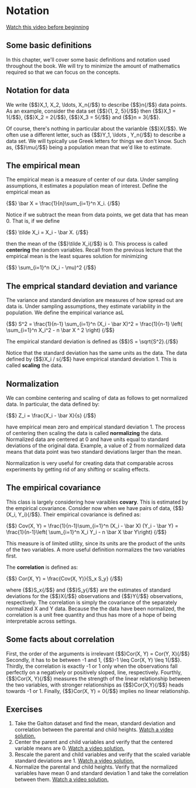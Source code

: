 # Notation  
[Watch this video before beginning](https://www.youtube.com/watch?v=T5UXxVKD0sA&index=5&list=PLpl-gQkQivXjqHAJd2t-J_One_fYE55tC)

## Some basic definitions

In this chapter, we'll cover some basic definitions and notation used throughout the
book.  We will try to minimize the amount of mathematics required so that we
can focus on the concepts.

## Notation for data
We write {$$}X_1, X_2, \ldots, X_n{/$$} to describe {$$}n{/$$} data points.
As an example, consider the data set {$$}\{1, 2, 5\}{/$$} then
{$$}X_1 = 1{/$$}, {$$}X_2 = 2{/$$}, {$$}X_3 = 5{/$$} and {$$}n = 3{/$$}.

Of course, there's nothing in particular about the varianble {$$}X{/$$}.
We often use a different letter, such as {$$}Y_1, \ldots , Y_n{/$$} to describe
a data set. We will typically use Greek letters for things we don't know.
Such as, {$$}\mu{/$$} being a population mean that we'd like to estimate.

## The empirical mean

The empirical mean is a measure of center of our data. Under sampling assumptions,
it estimates a population mean of interest. Define the empirical mean as

{$$}
\bar X = \frac{1}{n}\sum_{i=1}^n X_i.
{/$$}

Notice if we subtract the mean from data points, we get data that has mean 0. That is, if we define

{$$}
\tilde X_i = X_i - \bar X.
{/$$}

then the mean of the {$$}\tilde X_i{/$$} is 0.
This process is called **centering** the random variables.
Recall from the previous lecture that the empirical mean is
the least squares solution for minimizing

{$$}
  \sum_{i=1}^n (X_i - \mu)^2
{/$$}


## The emprical standard deviation and variance

The variance and standard deviation are measures of how spread out are data is.
Under sampling assumptions, they estimate variability in the population.
We define the empirical variance asL

{$$}
S^2 = \frac{1}{n-1} \sum_{i=1}^n (X_i - \bar X)^2
= \frac{1}{n-1} \left( \sum_{i=1}^n X_i^2 - n \bar X ^ 2 \right)
{/$$}

The empirical standard deviation is defined as
{$$}S = \sqrt{S^2}.{/$$}

Notice that the standard deviation has the same units as the data.
The data defined by {$$}X_i / s{/$$} have empirical standard deviation 1.
This is called **scaling** the data.

## Normalization

We can combine centering and scaling of data as follows to get normalized data.
In particular, the data defined by:

{$$}
Z_i = \frac{X_i - \bar X}{s}
{/$$}

have empirical mean zero and empirical standard deviation 1.
The process of centering then scaling the data is called **normalizing** the data.
Normalized data are centered at 0 and have units equal to standard deviations of the original data.
Example, a value of 2 from normalized data means that data point was two standard deviations larger than the mean.

Normalization is very useful for creating data that comparable across experiments
by getting rid of any shifting or scaling effects.


## The empirical covariance
This class is largely considering how varaibles **covary**. This is estimated
by the empirical covariance.
Consider now when we have pairs of data, {$$}(X_i, Y_i){/$$}.
Their empirical covariance is defined as:

{$$}
Cov(X, Y) =
\frac{1}{n-1}\sum_{i=1}^n (X_i - \bar X) (Y_i - \bar Y)
= \frac{1}{n-1}\left( \sum_{i=1}^n X_i Y_i - n \bar X \bar Y\right)
{/$$}

This measure is of limited utility, since its units are the product of
the units of the two variables. A more useful definition normalizes the two
variables first.

The **correlation** is defined as:

{$$}
Cor(X, Y) = \frac{Cov(X, Y)}{S_x S_y}
{/$$}

where {$$}S_x{/$$} and {$$}S_y{/$$} are the estimates of standard deviations
for the {$$}X{/$$} observations and {$$}Y{/$$} observations, respectively. The correlation is simply the covariance of
the separately normalized X and Y data. Because the the
data have been normalized, the correlation is a unit free
quantity and thus has more of a hope of being interpretable
across settings.

## Some facts about correlation
First, the order of the arguments is irrelevant {$$}Cor(X, Y) = Cor(Y, X){/$$}
Secondly, it has to be between -1 and  1, {$$}-1 \leq Cor(X, Y) \leq 1{/$$}.
Thirdly, the correlation is exactly -1 or 1 only when the observations fall
perfectly on a negatively or positively sloped, line, respectively.
Fourthly, {$$}Cor(X, Y){/$$} measures the strength of the linear relationship between
the two variables, with stronger relationships as {$$}Cor(X,Y){/$$} heads towards -1 or 1.
Finally, {$$}Cor(X, Y) = 0{/$$} implies no linear relationship.


## Exercises
1. Take the Galton dataset and find the mean, standard deviation and correlation between
the parental and child heights. [Watch a video solution.](https://www.youtube.com/watch?v=6zq-excgkHg&list=PLpl-gQkQivXji7JK1OP1qS7zalwUBPrX0&index=4)
2. Center the parent and child variables and verify that the centered variable means are 0. [Watch a video solution.](https://www.youtube.com/watch?v=OT9tn_jtzus&list=PLpl-gQkQivXji7JK1OP1qS7zalwUBPrX0&index=5)
3. Rescale the parent and child variables and verify that the scaled variable standard deviations are 1. [Watch a video solution.](https://www.youtube.com/watch?v=y32m9mjEQsk&list=PLpl-gQkQivXji7JK1OP1qS7zalwUBPrX0&index=6)
4. Normalize the parental and child heights. Verify that
the normalized variables have mean 0 and standard deviation 1 and take the
correlation between them. [Watch a video solution.](https://www.youtube.com/watch?v=D7LmrbjenZk&list=PLpl-gQkQivXji7JK1OP1qS7zalwUBPrX0&index=7)
